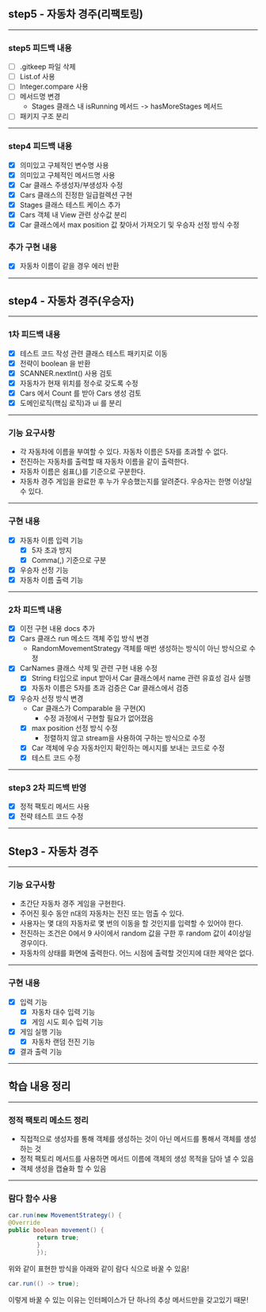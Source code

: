## step5 - 자동차 경주(리팩토링)

---
### step5 피드백 내용
- [ ] .gitkeep 파일 삭제
- [ ] List.of 사용
- [ ] Integer.compare 사용
- [ ] 메서드명 변경
  - Stages 클래스 내 isRunning 메서드 -> hasMoreStages 메서드
- [ ] 패키지 구조 분리

---
### step4 피드백 내용
- [X] 의미있고 구체적인 변수명 사용
- [X] 의미있고 구체적인 메서드명 사용
- [X] Car 클래스 주생성자/부생성자 수정
- [X] Cars 클래스의 진정한 일급컬렉션 구현
- [X] Stages 클래스 테스트 케이스 추가
- [X] Cars 객체 내 View 관련 상수값 분리
- [X] Car 클래스에서 max position 값 찾아서 가져오기 및 우승자 선정 방식 수정

### 추가 구현 내용
- [X] 자동차 이름이 같을 경우 에러 반환

---
## step4 - 자동차 경주(우승자)

---
### 1차 피드백 내용
- [X] 테스트 코드 작성 관련 클래스 테스트 패키지로 이동
- [X] 전략이 boolean 을 반환
- [X] SCANNER.nextInt() 사용 검토
- [X] 자동차가 현재 위치를 정수로 갖도록 수정
- [X] Cars 에서 Count 를 받아 Cars 생성 검토
- [X] 도메인로직(핵심 로직)과 ui 를 분리

---
### 기능 요구사항
* 각 자동차에 이름을 부여할 수 있다. 자동차 이름은 5자를 초과할 수 없다.
* 전진하는 자동차를 출력할 때 자동차 이름을 같이 출력한다.
* 자동차 이름은 쉼표(,)를 기준으로 구분한다.
* 자동차 경주 게임을 완료한 후 누가 우승했는지를 알려준다. 우승자는 한명 이상일 수 있다.

---
###  구현 내용
- [X] 자동차 이름 입력 기능
  - [X] 5자 초과 방지
  - [X] Comma(,) 기준으로 구분
- [X] 우승자 선정 기능
- [X] 자동차 이름 출력 기능

---
### 2차 피드백 내용
- [X] 이전 구현 내용 docs 추가
- [X] Cars 클래스 run 메소드 객체 주입 방식 변경
  - RandomMovementStrategy 객체를 매번 생성하는 방식이 아닌 방식으로 수정
- [X] CarNames 클래스 삭제 및 관련 구현 내용 수정
  - [X] String 타입으로 input 받아서 Car 클래스에서 name 관련 유효성 검사 실행
  - [X] 자동차 이름은 5자를 초과 검증은 Car 클래스에서 검증
- [X] 우승자 선정 방식 변경
  - Car 클래스가 Comparable 을 구현(X)
    - 수정 과정에서 구현할 필요가 없어졌음
  - [X] max position 선정 방식 수정
    - 정렬하지 않고 stream을 사용하여 구하는 방식으로 수정
  - [X] Car 객체에 우승 자동차인지 확인하는 메시지를 보내는 코드로 수정
  - [X] 테스트 코드 수정

---
### step3 2차 피드백 반영
- [X] 정적 팩토리 메서드 사용
- [X] 전략 테스트 코드 수정

---
## Step3 - 자동차 경주

---
### 기능 요구사항
* 초간단 자동차 경주 게임을 구현한다.
* 주어진 횟수 동안 n대의 자동차는 전진 또는 멈출 수 있다.
* 사용자는 몇 대의 자동차로 몇 번의 이동을 할 것인지를 입력할 수 있어야 한다.
* 전진하는 조건은 0에서 9 사이에서 random 값을 구한 후 random 값이 4이상일 경우이다.
* 자동차의 상태를 화면에 출력한다. 어느 시점에 출력할 것인지에 대한 제약은 없다.

---
### 구현 내용
- [X] 입력 기능
  - [X] 자동차 대수 입력 기능
  - [X] 게임 시도 회수 입력 기능
- [X] 게임 실행 기능
  - [X] 자동차 랜덤 전진 기능
- [X] 결과 출력 기능
---

## 학습 내용 정리

---
### 정적 팩토리 메소드 정리
* 직접적으로 생성자를 통해 객체를 생성하는 것이 아닌 메서드를 통해서 객체를 생성하는 것
* 정적 팩토리 메서드를 사용하면 메서드 이름에 객체의 생성 목적을 담아 낼 수 있음
* 객체 생성을 캡슐화 할 수 있음
---

### 람다 함수 사용
```java
car.run(new MovementStrategy() {
@Override
public boolean movement() {
        return true;
        }
        });
```
위와 같이 표현한 방식을 아래와 같이 람다 식으로 바꿀 수 있음!
```java
car.run(() -> true);
```
이렇게 바꿀 수 있는 이유는 인터페이스가 단 하나의 추상 메서드만을 갖고있기 때문!
